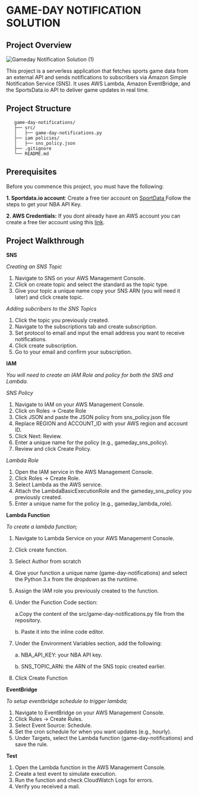 # GAME-DAY NOTIFICATION SOLUTION
## Project Overview

![Gameday Notification Solution (1)](https://github.com/user-attachments/assets/3b9c38d0-c9b5-45cb-a26d-f88ec0de5cc7)


This project is a serverless application that fetches sports game data from an external API and sends notifications to subscribers via Amazon Simple Notification Service (SNS). It uses AWS Lambda, Amazon EventBridge, and the SportsData.io API to deliver game updates in real time.

## Project Structure

```
   game-day-notifications/
   ├── src/
   │   ├── game-day-notifications.py
   ├── iam policies/
   │   ├── sns_policy.json 
   ├── .gitignore
   └── README.md
```                 

## Prerequisites
Before you commence this project, you must have the following:

**1. Sportdata.io account**: 
Create a free tier account on [SportData ](https://sportsdata.io/)
Follow the steps to get your NBA API Key.

**2. AWS Credentials:**
If you dont already have an AWS account you can create a free tier account using this [link](https://signin.aws.amazon.com/signup?request_type=register).

## Project Walkthrough

**SNS**

*Creating an SNS Topic*
1. Navigate to SNS on your AWS Management Console.
2. Click on create topic and select the standard as the topic type.
3. Give your topic a unique name copy your SNS ARN (you will need it later) and click create topic.

*Adding subcribers to the SNS Topics*
1. Click the topic you previously created.
2. Navigate to the subscriptions tab and create subscription.
3. Set protocol to email and input the email address you want to receive notifications.
4. Click create subscription.
5. Go to your email and confirm your subscription.

**IAM**

*You will need to create an IAM Role and policy for both the SNS and Lambda.*

*SNS Policy*
1. Navigate to IAM on your AWS Management Console.
2. Click on Roles → Create Role
3. Click JSON and paste the JSON policy from sns_policy.json file
4. Replace REGION and ACCOUNT_ID with your AWS region and account ID.
5. Click Next: Review.
6. Enter a unique name for the policy (e.g., gameday_sns_policy).
7. Review and click Create Policy.

*Lambda Role*
1. Open the IAM service in the AWS Management Console.
2. Click Roles → Create Role.
3. Select Lambda as the AWS service.
4. Attach the LambdaBasicExecutionRole and the gameday_sns_policy you previously created.
5. Enter a unique name for the policy (e.g., gameday_lambda_role).

**Lambda Function**

*To create a lambda function;*
1. Navigate to Lambda Service on your AWS Management Console.
2. Click create function.
3. Select Author from scratch
4. Give your function a unique name (game-day-notifications) and select the Python 3.x from the dropdown as the runtiime.
5. Assign the IAM role you previously created to the function.

6. Under the Function Code section:
   
    a.Copy the content of the src/game-day-notifications.py file from the repository.
   
    b. Paste it into the inline code editor.
8. Under the Environment Variables section, add the following:
   
    a. NBA_API_KEY: your NBA API key.
   
    b.  SNS_TOPIC_ARN: the ARN of the SNS topic created earlier.
10. Click Create Function

**EventBridge**

*To setup eventbridge schedule to trigger lambda;*
1. Navigate to EventBridge on your AWS Management Console.
2. Click Rules → Create Rules.
3. Select Event Source: Schedule.
4. Set the cron schedule for when you want updates (e.g., hourly).
5. Under Targets, select the Lambda function (game-day-notifications) and save the rule.

**Test**
1. Open the Lambda function in the AWS Management Console.
2. Create a test event to simulate execution.
3. Run the function and check CloudWatch Logs for errors.
4. Verify you received a mail.
